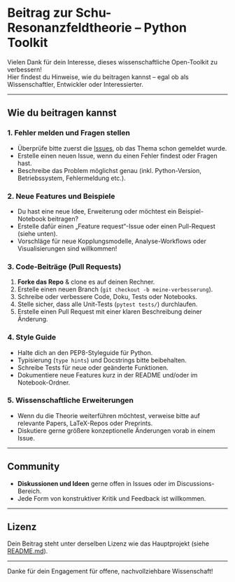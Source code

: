 # Beitrag zur Schu-Resonanzfeldtheorie – Python Toolkit

Vielen Dank für dein Interesse, dieses wissenschaftliche Open-Toolkit zu verbessern!  
Hier findest du Hinweise, wie du beitragen kannst – egal ob als Wissenschaftler, Entwickler oder Interessierter.

---

## Wie du beitragen kannst

### 1. Fehler melden und Fragen stellen

- Überprüfe bitte zuerst die [Issues](https://github.com/DominicReneSchu/public/issues), ob das Thema schon gemeldet wurde.
- Erstelle einen neuen Issue, wenn du einen Fehler findest oder Fragen hast.
- Beschreibe das Problem möglichst genau (inkl. Python-Version, Betriebssystem, Fehlermeldung etc.).

### 2. Neue Features und Beispiele

- Du hast eine neue Idee, Erweiterung oder möchtest ein Beispiel-Notebook beitragen?
- Erstelle dafür einen „Feature request“-Issue oder einen Pull-Request (siehe unten).
- Vorschläge für neue Kopplungsmodelle, Analyse-Workflows oder Visualisierungen sind willkommen!

### 3. Code-Beiträge (Pull Requests)

1. **Forke das Repo** & clone es auf deinen Rechner.
2. Erstelle einen neuen Branch (`git checkout -b meine-verbesserung`).
3. Schreibe oder verbessere Code, Doku, Tests oder Notebooks.
4. Stelle sicher, dass alle Unit-Tests (`pytest tests/`) durchlaufen.
5. Erstelle einen Pull Request mit einer klaren Beschreibung deiner Änderung.

### 4. Style Guide

- Halte dich an den PEP8-Styleguide für Python.
- Typisierung (`type hints`) und Docstrings bitte beibehalten.
- Schreibe Tests für neue oder geänderte Funktionen.
- Dokumentiere neue Features kurz in der README und/oder im Notebook-Ordner.

### 5. Wissenschaftliche Erweiterungen

- Wenn du die Theorie weiterführen möchtest, verweise bitte auf relevante Papers, LaTeX-Repos oder Preprints.
- Diskutiere gerne größere konzeptionelle Änderungen vorab in einem Issue.

---

## Community

- **Diskussionen und Ideen** gerne offen in Issues oder im Discussions-Bereich.
- Jede Form von konstruktiver Kritik und Feedback ist willkommen.

---

## Lizenz

Dein Beitrag steht unter derselben Lizenz wie das Hauptprojekt (siehe [README.md](README.md)).

---

Danke für dein Engagement für offene, nachvollziehbare Wissenschaft!